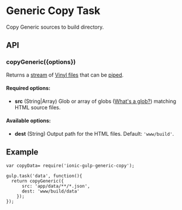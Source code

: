 # Generic Copy Task
Copy Generic sources to build directory.

## API

### copyGeneric({options})

Returns a [stream](http://nodejs.org/api/stream.html) of [Vinyl files](https://github.com/wearefractal/vinyl-fs)
that can be [piped](http://nodejs.org/api/stream.html#stream_readable_pipe_destination_options).

#### Required options:
- **src** (String|Array) Glob or array of globs ([What's a glob?](https://github.com/isaacs/node-glob#glob-primer)) matching HTML source files.

#### Available options:
- **dest** (String) Output path for the HTML files. Default: `'www/build'`.

## Example

```
var copyData= require('ionic-gulp-generic-copy');

gulp.task('data', function(){
  return copyGeneric({
      src: 'app/data/**/*.json',
      dest: 'www/build/data'
    });
});
```





